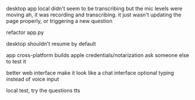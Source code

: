 desktop app local didn't seem to be transcribing but the mic levels were moving
  ah, it was recording and transcribing. it just wasn't updating the page properly, or triggering a new question

refactor app.py

desktop shouldn't resume by default

app
  cross-platform builds
  apple credentials/notarization
  ask someone else to test it

better web interface
  make it look like a chat interface
  optional typing instead of voice input

local
  test, try the questions
  tts


